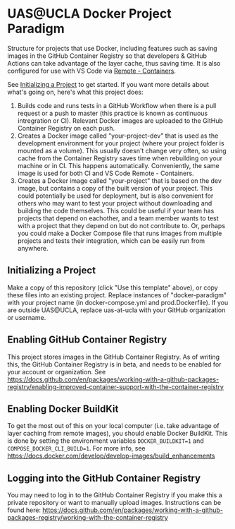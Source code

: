 # UAS@UCLA Docker Project Paradigm

Structure for projects that use Docker, including features such as saving images in the GitHub Container Registry so that developers & GitHub Actions can take advantage of the layer cache, thus saving time. It is also configured for use with VS Code via [Remote - Containers](https://marketplace.visualstudio.com/items?itemName=ms-vscode-remote.remote-containers).

See [Initializing a Project](#initializing-a-project) to get started. If you want more details about what's going on, here's what this project does:

1. Builds code and runs tests in a GitHub Workflow when there is a pull request or a push to master (this practice is known as continuous intregration or CI). Relevant Docker images are uploaded to the GitHub Container Registry on each push.
2. Creates a Docker image called "your-project-dev" that is used as the development environment for your project (where your project folder is mounted as a volume). This usually doesn't change very often, so using cache from the Container Registry saves time when rebuilding on your machine or in CI. This happens automatically. Conveniently, the same image is used for both CI and VS Code Remote - Containers.
3. Creates a Docker image called "your-project" that is based on the dev image, but contains a copy of the built version of your project. This could potentially be used for deployment, but is also convenient for others who may want to test your project without downloading and building the code themselves. This could be useful  if your team has projects that depend on eachother, and a team member wants to test with a project that they depend on but do not contribute to. Or, perhaps you could make a Docker Compose file that runs images from multiple projects and tests their integration, which can be easily run from anywhere.

## Initializing a Project
Make a copy of this repository (click "Use this template" above), or copy these files into an existing project. Replace instances of "docker-paradigm" with your project name (in docker-compose.yml and prod.Dockerfile). If you are outside UAS@UCLA, replace uas-at-ucla with your GitHub organization or username.

## Enabling GitHub Container Registry
This project stores images in the GitHub Container Registry. As of writing this, the GitHub Container Registry is in beta, and needs to be enabled for your account or organization. See https://docs.github.com/en/packages/working-with-a-github-packages-registry/enabling-improved-container-support-with-the-container-registry

## Enabling Docker BuildKit
To get the most out of this on your local computer (i.e. take advantage of layer caching from remote images), you should enable Docker BuildKit. This is done by setting the environment variables `DOCKER_BUILDKIT=1` and `COMPOSE_DOCKER_CLI_BUILD=1`. For more info, see https://docs.docker.com/develop/develop-images/build_enhancements

## Logging into the GitHub Container Registry
You may need to log in to the GitHub Container Registry if you make this a private repository or want to manually upload images. Instructions can be found here: https://docs.github.com/en/packages/working-with-a-github-packages-registry/working-with-the-container-registry
